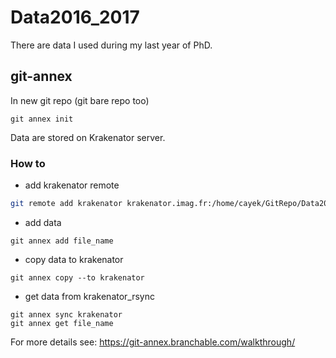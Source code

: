 # Data2016_2017
There are data I used during my last year of PhD.


## git-annex

In new git repo (git bare repo too)
```
git annex init
```
Data are stored on Krakenator server.


### How to

- add krakenator remote
```sh
git remote add krakenator krakenator.imag.fr:/home/cayek/GitRepo/Data2016_2017.git
```

- add data
```
git annex add file_name
```

- copy data to krakenator
```
git annex copy --to krakenator
```

- get data from krakenator_rsync
```
git annex sync krakenator
git annex get file_name
```



For more details see: https://git-annex.branchable.com/walkthrough/
